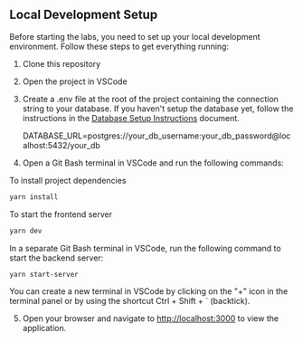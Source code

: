 ## Local Development Setup

Before starting the labs, you need to set up your local development environment. Follow these steps to get everything running:

1. Clone this repository
2. Open the project in VSCode​
3. Create a .env file at the root of the project containing the connection string to your database​. If you haven't setup the database yet, follow the instructions in the [Database Setup Instructions](../../docs/db-setup.md) document.

   DATABASE_URL=postgres://your_db_username:your_db_password@localhost:5432/your_db​

4. Open a Git Bash terminal in VSCode and run the following commands:​

To install project dependencies​

```bash
yarn install
```

To start the frontend server​

```bash
yarn dev
```

In a separate Git Bash terminal in VSCode, run the following command to start the backend server:

```bash
yarn start-server
```

You can create a new terminal in VSCode by clicking on the "+" icon in the terminal panel or by using the shortcut Ctrl + Shift + \` (backtick).

5. Open your browser and navigate to [http://localhost:3000](http://localhost:3000) to view the application.
